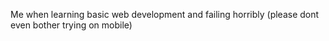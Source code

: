Me when learning basic web development and failing horribly
(please dont even bother trying on mobile)